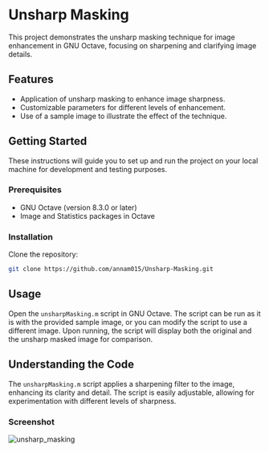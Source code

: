 # Unsharp Masking

This project demonstrates the unsharp masking technique for image enhancement in GNU Octave, focusing on sharpening and clarifying image details.

## Features

- Application of unsharp masking to enhance image sharpness.
- Customizable parameters for different levels of enhancement.
- Use of a sample image to illustrate the effect of the technique.

## Getting Started

These instructions will guide you to set up and run the project on your local machine for development and testing purposes.

### Prerequisites

- GNU Octave (version 8.3.0 or later)
- Image and Statistics packages in Octave

### Installation

Clone the repository:
```bash
git clone https://github.com/annam015/Unsharp-Masking.git
```

## Usage

Open the `unsharpMasking.m` script in GNU Octave.
The script can be run as it is with the provided sample image, or you can modify the script to use a different image.
Upon running, the script will display both the original and the unsharp masked image for comparison.

## Understanding the Code

The `unsharpMasking.m` script applies a sharpening filter to the image, enhancing its clarity and detail. The script is easily adjustable, allowing for experimentation with different levels of sharpness.

### Screenshot

![unsharp_masking](https://github.com/annam015/Unsharp-Masking/assets/92727258/a7b059cc-8c1b-4f48-8b0a-bdd061f7bb95)
